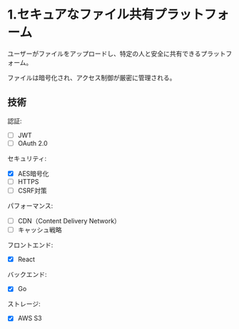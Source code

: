 # 1.セキュアなファイル共有プラットフォーム
ユーザーがファイルをアップロードし、特定の人と安全に共有できるプラットフォーム。

ファイルは暗号化され、アクセス制御が厳密に管理される。

## 技術
認証:
 - [ ] JWT
 - [ ] OAuth 2.0

セキュリティ:
 - [x] AES暗号化
 - [ ] HTTPS
 - [ ] CSRF対策

パフォーマンス:
 - [ ] CDN（Content Delivery Network）
 - [ ] キャッシュ戦略

フロントエンド:
 - [x] React

バックエンド:
 - [x] Go

ストレージ:
 - [x] AWS S3